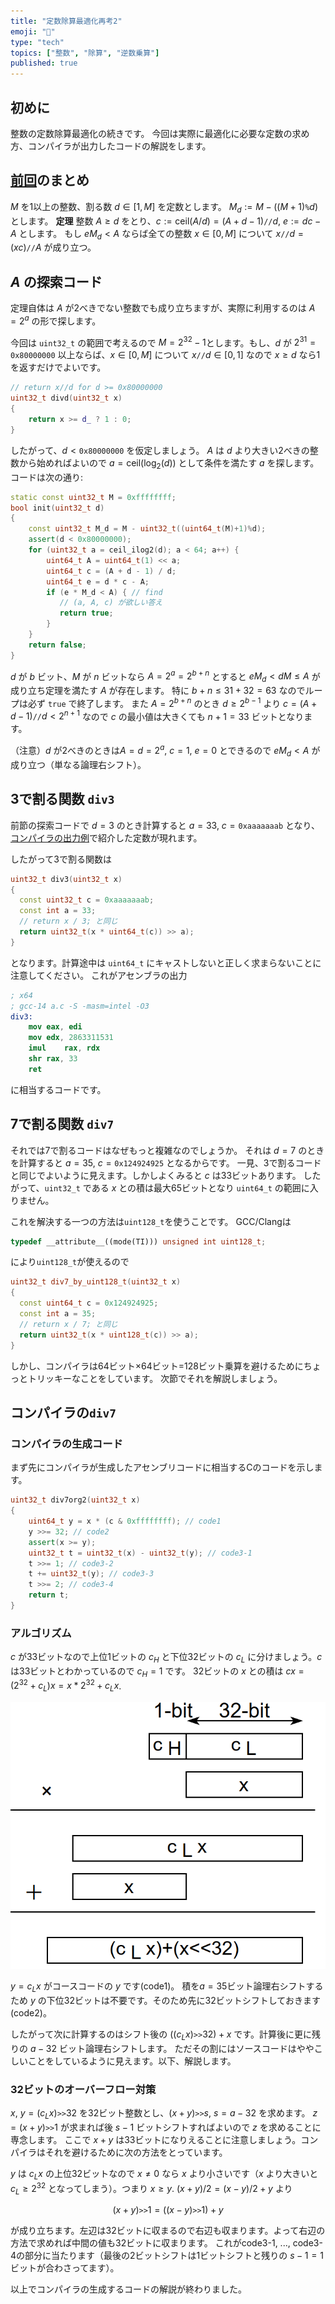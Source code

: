 ```yaml
---
title: "定数除算最適化再考2"
emoji: "📖"
type: "tech"
topics: ["整数", "除算", "逆数乗算"]
published: true
---
```

## 初めに
整数の定数除算最適化の続きです。
今回は実際に最適化に必要な定数の求め方、コンパイラが出力したコードの解説をします。

## [前回](https://zenn.dev/herumi/articles/const-div-revised1)のまとめ
$M$ を1以上の整数、割る数 $d \in [1, M]$ を定数とします。
$M_d:=M-((M+1)\texttt{\%}d)$ とします。
**定理**
整数 $A \ge d$ をとり、$c :=  \mathrm{ceil}(A/d)=(A+d-1) \texttt{//} d$, $e := d c - A$ とします。
もし $e M_d < A$ ならば全ての整数 $x \in [0, M]$ について $x \texttt{//} d = (x c)\texttt{//}A$ が成り立つ。

## $A$ の探索コード

定理自体は $A$ が2べきでない整数でも成り立ちますが、実際に利用するのは $A=2^a$ の形で探します。

今回は `uint32_t` の範囲で考えるので $M=2^{32}-1$とします。もし、$d$ が $2^{31}=\texttt{0x80000000}$ 以上ならば、$x \in [0, M]$ について $x\texttt{//}d \in [0, 1]$ なので $x \ge d$ なら1を返すだけでよいです。

```cpp
// return x//d for d >= 0x80000000
uint32_t divd(uint32_t x)
{
    return x >= d_ ? 1 : 0;
}
```

したがって、$d < \texttt{0x80000000}$ を仮定しましょう。
$A$ は $d$ より大きい2べきの整数から始めればよいので $a=\mathrm{ceil}(\log_2(d))$ として条件を満たす $a$ を探します。
コードは次の通り:

```cpp
static const uint32_t M = 0xffffffff;
bool init(uint32_t d)
{
    const uint32_t M_d = M - uint32_t((uint64_t(M)+1)%d);
    assert(d < 0x80000000);
    for (uint32_t a = ceil_ilog2(d); a < 64; a++) {
        uint64_t A = uint64_t(1) << a;
        uint64_t c = (A + d - 1) / d;
        uint64_t e = d * c - A;
        if (e * M_d < A) { // find
           // (a, A, c) が欲しい答え
           return true;
        }
    }
    return false;
}
```
$d$ が $b$ ビット、$M$ が $n$ ビットなら $A=2^a=2^{b+n}$ とすると $e M_d < d M \le A$ が成り立ち定理を満たす $A$ が存在します。
特に $b+n \le 31 + 32 = 63$ なのでループは必ず `true` で終了します。
また $A=2^{b+n}$ のとき $d \ge 2^{b-1}$ より $c=(A+d-1) \texttt{//} d < 2^{n+1}$ なので $c$ の最小値は大きくても $n+1=33$ ビットとなります。

（注意）$d$ が2べきのときは$A=d=2^a$, $c=1$, $e=0$ とできるので $e M_d < A$ が成り立つ（単なる論理右シフト）。

## 3で割る関数 `div3`
前節の探索コードで $d=3$ のとき計算すると $a=33$, $c=\texttt{0xaaaaaaab}$ となり、[コンパイラの出力例](https://zenn.dev/herumi/articles/const-div-revised1#%E3%82%B3%E3%83%B3%E3%83%91%E3%82%A4%E3%83%A9%E3%81%AE%E5%87%BA%E5%8A%9B%E4%BE%8B)で紹介した定数が現れます。

したがって3で割る関数は

```cpp
uint32_t div3(uint32_t x)
{
  const uint32_t c = 0xaaaaaaab;
  const int a = 33;
  // return x / 3; と同じ
  return uint32_t(x * uint64_t(c)) >> a);
}
```
となります。計算途中は `uint64_t` にキャストしないと正しく求まらないことに注意してください。
これがアセンブラの出力

```nasm
; x64
; gcc-14 a.c -S -masm=intel -O3
div3:
    mov eax, edi
    mov edx, 2863311531
    imul    rax, rdx
    shr rax, 33
    ret
```
に相当するコードです。

## 7で割る関数 `div7`
それでは7で割るコードはなぜもっと複雑なのでしょうか。
それは $d=7$ のときを計算すると $a=35$, $c=\texttt{0x124924925}$ となるからです。
一見、3で割るコードと同じでよいように見えます。しかしよくみると $c$ は33ビットあります。
したがって、`uint32_t` である $x$ との積は最大65ビットとなり `uint64_t` の範囲に入りません。

これを解決する一つの方法は`uint128_t`を使うことです。
GCC/Clangは

```cpp
typedef __attribute__((mode(TI))) unsigned int uint128_t;
```

により`uint128_t`が使えるので

```cpp
uint32_t div7_by_uint128_t(uint32_t x)
{
  const uint64_t c = 0x124924925;
  const int a = 35;
  // return x / 7; と同じ
  return uint32_t(x * uint128_t(c)) >> a);
}
```

しかし、コンパイラは64ビット×64ビット=128ビット乗算を避けるためにちょっとトリッキーなことをしています。
次節でそれを解説しましょう。

## コンパイラの`div7`

### コンパイラの生成コード
まず先にコンパイラが生成したアセンブリコードに相当するCのコードを示します。

```cpp
uint32_t div7org2(uint32_t x)
{
    uint64_t y = x * (c & 0xffffffff); // code1
    y >>= 32; // code2
    assert(x >= y);
    uint32_t t = uint32_t(x) - uint32_t(y); // code3-1
    t >>= 1; // code3-2
    t += uint32_t(y); // code3-3
    t >>= 2; // code3-4
    return t;
}
```

### アルゴリズム
$c$ が33ビットなので上位1ビットの $c_H$ と下位32ビットの $c_L$ に分けましょう。$c$ は33ビットとわかっているので $c_H = 1$ です。
32ビットの $x$ との積は $c x = (2^{32} + c_L) x = x*2^{32} + c_L x$.

![](/images/mul33x32.png)

$y = c_L x$ がコースコードの $y$ です(code1)。
積を$a=35$ビット論理右シフトするため $y$ の下位32ビットは不要です。そのため先に32ビットシフトしておきます(code2)。

したがって次に計算するのはシフト後の $((c_L x) \texttt{>>} 32) + x$ です。計算後に更に残りの $a-32$ ビット論理右シフトします。
ただその割にはソースコードはややこしいことをしているように見えます。以下、解説します。

### 32ビットのオーバーフロー対策
$x$, $y=(c_L x) \texttt{>>} 32$ を32ビット整数とし、$(x + y) \texttt{>>} s$, $s=a-32$ を求めます。
$z=(x + y) \texttt{>>} 1$ が求まれば後 $s-1$ ビットシフトすればよいので $z$ を求めることに専念します。
ここで $x + y$ は33ビットになりえることに注意しましょう。コンパイラはそれを避けるために次の方法をとっています。

$y$ は $c_L x$ の上位32ビットなので $x \ne 0$ なら $x$ より小さいです（$x$ より大きいと $c_L \ge 2^{32}$ となってしまう）。つまり $x \ge y$.
$(x+y)/2 = (x-y)/2+y$ より

$$
(x+y)\texttt{>>}1 = ((x-y)\texttt{>>}1)+y
$$

が成り立ちます。左辺は32ビットに収まるので右辺も収まります。よって右辺の方法で求めれば中間の値も32ビットに収まります。
これがcode3-1, ..., code3-4の部分に当たります（最後の2ビットシフトは1ビットシフトと残りの $s-1=1$ ビットが合わさってます）。

以上でコンパイラの生成するコードの解説が終わりました。
